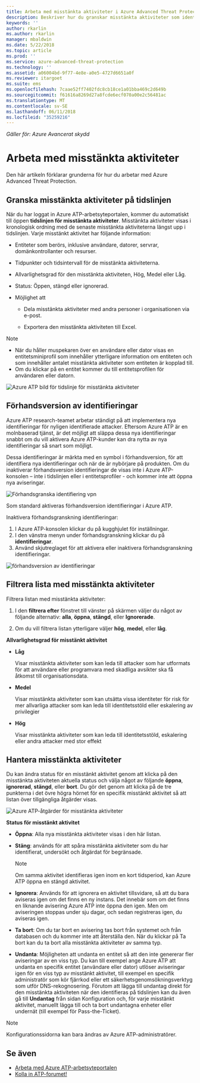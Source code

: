```yaml
---
title: Arbeta med misstänkta aktiviteter i Azure Advanced Threat Protection | Microsoft Docs
description: Beskriver hur du granskar misstänkta aktiviteter som identifieras av Azure ATP
keywords: ''
author: rkarlin
ms.author: rkarlin
manager: mbaldwin
ms.date: 5/22/2018
ms.topic: article
ms.prod: ''
ms.service: azure-advanced-threat-protection
ms.technology: ''
ms.assetid: a06004bd-9f77-4e8e-a0e5-4727d6651a0f
ms.reviewer: itargoet
ms.suite: ems
ms.openlocfilehash: 7caae52ff7402fdc8cb18ce1a01bba469c2d649b
ms.sourcegitcommit: f61616a8269d27a8fcde6ecf070a00e2c56481ac
ms.translationtype: MT
ms.contentlocale: sv-SE
ms.lasthandoff: 06/11/2018
ms.locfileid: "35259216"
---
```

*Gäller för: Azure Avancerat skydd*



# <a name="working-with-suspicious-activities"></a>Arbeta med misstänkta aktiviteter
Den här artikeln förklarar grunderna för hur du arbetar med Azure Advanced Threat Protection.

## Granska misstänkta aktiviteter på tidslinjen <a name="review-suspicious-activities-on-the-attack-time-line"></a>
När du har loggat in Azure ATP-arbetsyteportalen, kommer du automatiskt till öppen **tidslinjen för misstänkta aktiviteter**. Misstänkta aktiviteter visas i kronologisk ordning med de senaste misstänkta aktiviteterna längst upp i tidslinjen.
Varje misstänkt aktivitet har följande information:

-   Entiteter som berörs, inklusive användare, datorer, servrar, domänkontrollanter och resurser.

-   Tidpunkter och tidsintervall för de misstänkta aktiviteterna.

-   Allvarlighetsgrad för den misstänkta aktiviteten, Hög, Medel eller Låg.

-   Status: Öppen, stängd eller ignorerad.

-   Möjlighet att

    -   Dela misstänkta aktiviteter med andra personer i organisationen via e-post.

    -   Exportera den misstänkta aktiviteten till Excel.

> [!NOTE]
> -   När du håller muspekaren över en användare eller dator visas en entitetsminiprofil som innehåller ytterligare information om entiteten och som innehåller antalet misstänkta aktiviteter som entiteten är kopplad till.
> -   Om du klickar på en entitet kommer du till entitetsprofilen för användaren eller datorn.

![Azure ATP bild för tidslinje för misstänkta aktiviteter](media/atp-sa-timeline.png)

## Förhandsversion av identifieringar<a name="preview-detections"></a>

Azure ATP research-teamet arbetar ständigt på att implementera nya identifieringar för nyligen identifierade attacker. Eftersom Azure ATP är en molnbaserad tjänst, är det möjligt att släppa dessa nya identifieringar snabbt om du vill aktivera Azure ATP-kunder kan dra nytta av nya identifieringar så snart som möjligt.

Dessa identifieringar är märkta med en symbol i förhandsversion, för att identifiera nya identifieringar och när de är nybörjare på produkten. Om du inaktiverar förhandsversion identifieringar de visas inte i Azure ATP-konsolen – inte i tidslinjen eller i entitetsprofiler - och kommer inte att öppna nya aviseringar.

![Förhandsgranska identifiering vpn](./media/preview-detection-vpn.png) 

Som standard aktiveras förhandsversion identifieringar i Azure ATP. 

Inaktivera förhandsgranskning identifieringar:

1. I Azure ATP-konsolen klickar du på kugghjulet för inställningar.
2. I den vänstra menyn under förhandsgranskning klickar du på **identifieringar**.
3. Använd skjutreglaget för att aktivera eller inaktivera förhandsgranskning identifieringar.
 
![förhandsversion av identifieringar](./media/preview-detections.png) 


## <a name="filter-suspicious-activities-list"></a>Filtrera lista med misstänkta aktiviteter
Filtrera listan med misstänkta aktiviteter:

1.  I den **filtrera efter** fönstret till vänster på skärmen väljer du något av följande alternativ: **alla**, **öppna**, **stängd**, eller **Ignorerade**.

2.  Om du vill filtrera listan ytterligare väljer **hög**, **medel**, eller **låg**.

**Allvarlighetsgrad för misstänkt aktivitet**

-   **Låg**

    Visar misstänkta aktiviteter som kan leda till attacker som har utformats för att användare eller programvara med skadliga avsikter ska få åtkomst till organisationsdata.

-   **Medel**

    Visar misstänkta aktiviteter som kan utsätta vissa identiteter för risk för mer allvarliga attacker som kan leda till identitetsstöld eller eskalering av privilegier

-   **Hög**

    Visar misstänkta aktiviteter som kan leda till identitetsstöld, eskalering eller andra attacker med stor effekt




## <a name="managing-suspicious-activities"></a>Hantera misstänkta aktiviteter
Du kan ändra status för en misstänkt aktivitet genom att klicka på den misstänkta aktiviteten aktuella status och välja något av följande **öppna**, **ignorerad**, **stängd**, eller **bort**.
Du gör det genom att klicka på de tre punkterna i det övre högra hörnet för en specifik misstänkt aktivitet så att listan över tillgängliga åtgärder visas.

![Azure ATP-åtgärder för misstänkta aktiviteter](./media/atp-sa-actions.png)

**Status för misstänkt aktivitet**

-   **Öppna**: Alla nya misstänkta aktiviteter visas i den här listan.

-   **Stäng**: används för att spåra misstänkta aktiviteter som du har identifierat, undersökt och åtgärdat för begränsade.

    > [!NOTE]
    > Om samma aktivitet identifieras igen inom en kort tidsperiod, kan Azure ATP öppna en stängd aktivitet.

-   **Ignorera**: Används för att ignorera en aktivitet tillsvidare, så att du bara aviseras igen om det finns en ny instans. Det innebär som om det finns en liknande avisering Azure ATP inte öppna den igen. Men om aviseringen stoppas under sju dagar, och sedan registreras igen, du aviseras igen.

- **Ta bort**: Om du tar bort en avisering tas bort från systemet och från databasen och du kommer inte att återställa den. När du klickar på Ta bort kan du ta bort alla misstänkta aktiviteter av samma typ.

- **Undanta**: Möjligheten att undanta en entitet så att den inte genererar fler aviseringar av en viss typ. Du kan till exempel ange Azure ATP att undanta en specifik entitet (användare eller dator) utlöser aviseringar igen för en viss typ av misstänkt aktivitet, till exempel en specifik administratör som kör fjärrkod eller ett säkerhetsgenomsökningsverktyg som utför DNS-rekognosering. Förutom att lägga till undantag direkt för den misstänkta aktiviteten när den identifieras på tidslinjen kan du även gå till **Undantag** från sidan Konfiguration och, för varje misstänkt aktivitet, manuellt lägga till och ta bort undantagna enheter eller undernät (till exempel för Pass-the-Ticket). 

> [!NOTE]
> Konfigurationssidorna kan bara ändras av Azure ATP-administratörer.


## <a name="see-also"></a>Se även

- [Arbeta med Azure ATP-arbetsyteportalen](workspace-portal.md)
- [Kolla in ATP-forumet!](https://aka.ms/azureatpcommunity)